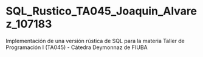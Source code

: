 # SQL_Rustico_TA045_Joaquin_Alvarez_107183
Implementación de una versión rústica de SQL para la materia Taller de Programación I (TA045) - Cátedra Deymonnaz de FIUBA

